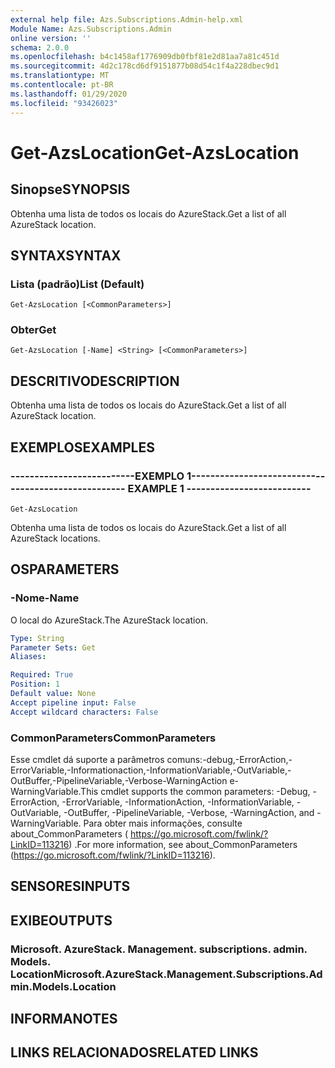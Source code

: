 ```yaml
---
external help file: Azs.Subscriptions.Admin-help.xml
Module Name: Azs.Subscriptions.Admin
online version: ''
schema: 2.0.0
ms.openlocfilehash: b4c1458af1776909db0fbf81e2d81aa7a81c451d
ms.sourcegitcommit: 4d2c178cd6df9151877b08d54c1f4a228dbec9d1
ms.translationtype: MT
ms.contentlocale: pt-BR
ms.lasthandoff: 01/29/2020
ms.locfileid: "93426023"
---
```

# <span data-ttu-id="66c5a-101">Get-AzsLocation</span><span class="sxs-lookup"><span data-stu-id="66c5a-101">Get-AzsLocation</span></span>

## <span data-ttu-id="66c5a-102">Sinopse</span><span class="sxs-lookup"><span data-stu-id="66c5a-102">SYNOPSIS</span></span>
<span data-ttu-id="66c5a-103">Obtenha uma lista de todos os locais do AzureStack.</span><span class="sxs-lookup"><span data-stu-id="66c5a-103">Get a list of all AzureStack location.</span></span>

## <span data-ttu-id="66c5a-104">SYNTAX</span><span class="sxs-lookup"><span data-stu-id="66c5a-104">SYNTAX</span></span>

### <span data-ttu-id="66c5a-105">Lista (padrão)</span><span class="sxs-lookup"><span data-stu-id="66c5a-105">List (Default)</span></span>
```
Get-AzsLocation [<CommonParameters>]
```

### <span data-ttu-id="66c5a-106">Obter</span><span class="sxs-lookup"><span data-stu-id="66c5a-106">Get</span></span>
```
Get-AzsLocation [-Name] <String> [<CommonParameters>]
```

## <span data-ttu-id="66c5a-107">DESCRITIVO</span><span class="sxs-lookup"><span data-stu-id="66c5a-107">DESCRIPTION</span></span>
<span data-ttu-id="66c5a-108">Obtenha uma lista de todos os locais do AzureStack.</span><span class="sxs-lookup"><span data-stu-id="66c5a-108">Get a list of all AzureStack location.</span></span>

## <span data-ttu-id="66c5a-109">EXEMPLOS</span><span class="sxs-lookup"><span data-stu-id="66c5a-109">EXAMPLES</span></span>

### <span data-ttu-id="66c5a-110">--------------------------EXEMPLO 1--------------------------</span><span class="sxs-lookup"><span data-stu-id="66c5a-110">-------------------------- EXAMPLE 1 --------------------------</span></span>
```
Get-AzsLocation
```

<span data-ttu-id="66c5a-111">Obtenha uma lista de todos os locais do AzureStack.</span><span class="sxs-lookup"><span data-stu-id="66c5a-111">Get a list of all AzureStack locations.</span></span>

## <span data-ttu-id="66c5a-112">OS</span><span class="sxs-lookup"><span data-stu-id="66c5a-112">PARAMETERS</span></span>

### <span data-ttu-id="66c5a-113">-Nome</span><span class="sxs-lookup"><span data-stu-id="66c5a-113">-Name</span></span>
<span data-ttu-id="66c5a-114">O local do AzureStack.</span><span class="sxs-lookup"><span data-stu-id="66c5a-114">The AzureStack location.</span></span>

```yaml
Type: String
Parameter Sets: Get
Aliases: 

Required: True
Position: 1
Default value: None
Accept pipeline input: False
Accept wildcard characters: False
```

### <span data-ttu-id="66c5a-115">CommonParameters</span><span class="sxs-lookup"><span data-stu-id="66c5a-115">CommonParameters</span></span>
<span data-ttu-id="66c5a-116">Esse cmdlet dá suporte a parâmetros comuns:-debug,-ErrorAction,-ErrorVariable,-Informationaction,-InformationVariable,-OutVariable,-OutBuffer,-PipelineVariable,-Verbose-WarningAction e-WarningVariable.</span><span class="sxs-lookup"><span data-stu-id="66c5a-116">This cmdlet supports the common parameters: -Debug, -ErrorAction, -ErrorVariable, -InformationAction, -InformationVariable, -OutVariable, -OutBuffer, -PipelineVariable, -Verbose, -WarningAction, and -WarningVariable.</span></span> <span data-ttu-id="66c5a-117">Para obter mais informações, consulte about_CommonParameters ( https://go.microsoft.com/fwlink/?LinkID=113216) .</span><span class="sxs-lookup"><span data-stu-id="66c5a-117">For more information, see about_CommonParameters (https://go.microsoft.com/fwlink/?LinkID=113216).</span></span>

## <span data-ttu-id="66c5a-118">SENSORES</span><span class="sxs-lookup"><span data-stu-id="66c5a-118">INPUTS</span></span>

## <span data-ttu-id="66c5a-119">EXIBE</span><span class="sxs-lookup"><span data-stu-id="66c5a-119">OUTPUTS</span></span>

### <span data-ttu-id="66c5a-120">Microsoft. AzureStack. Management. subscriptions. admin. Models. Location</span><span class="sxs-lookup"><span data-stu-id="66c5a-120">Microsoft.AzureStack.Management.Subscriptions.Admin.Models.Location</span></span>

## <span data-ttu-id="66c5a-121">INFORMA</span><span class="sxs-lookup"><span data-stu-id="66c5a-121">NOTES</span></span>

## <span data-ttu-id="66c5a-122">LINKS RELACIONADOS</span><span class="sxs-lookup"><span data-stu-id="66c5a-122">RELATED LINKS</span></span>

